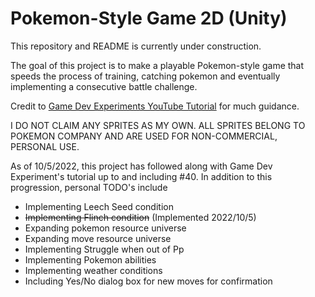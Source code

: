 # Pokemon-Style Game 2D (Unity)

This repository and README is currently under construction.

The goal of this project is to make a playable Pokemon-style game that speeds the process
of training, catching pokemon and eventually implementing a consecutive battle challenge.

Credit to [Game Dev Experiments YouTube Tutorial](https://www.youtube.com/playlist?list=PLLf84Zj7U26kfPQ00JVI2nIoozuPkykDX) for much guidance.

I DO NOT CLAIM ANY SPRITES AS MY OWN. ALL SPRITES BELONG TO POKEMON COMPANY AND ARE USED FOR NON-COMMERCIAL, PERSONAL USE.

As of 10/5/2022, this project has followed along with Game Dev Experiment's tutorial up to and including #40. In addition to this progression, personal TODO's include
* Implementing Leech Seed condition
* ~~Implementing Flinch condition~~ (Implemented 2022/10/5)
* Expanding pokemon resource universe
* Expanding move resource universe
* Implementing Struggle when out of Pp
* Implementing Pokemon abilities
* Implementing weather conditions
* Including Yes/No dialog box for new moves for confirmation
